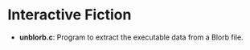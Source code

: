 Interactive Fiction
===================

* **unblorb.c**: Program to extract the executable data from a Blorb file.
